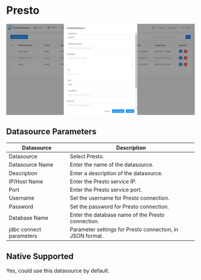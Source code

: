 # Presto

![Presto Datasource](../../../../img/new_ui/dev/datasource/presto.png)

## Datasource Parameters

| **Datasource** | **Description** |
| --- | --- |
| Datasource | Select Presto. |
| Datasource Name | Enter the name of the datasource. |
| Description | Enter a description of the datasource. |
| IP/Host Name | Enter the Presto service IP. |
| Port | Enter the Presto service port. |
| Username | Set the username for Presto connection. |
| Password | Set the password for Presto connection. |
| Database Name | Enter the database name of the Presto connection. |
| jdbc connect parameters | Parameter settings for Presto connection, in JSON format. |


## Native Supported

Yes, could use this datasource by default.